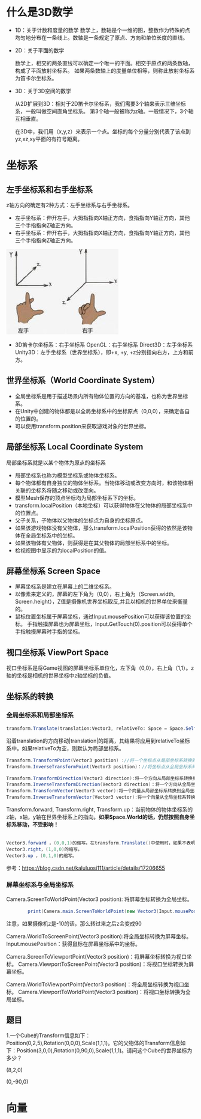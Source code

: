 # 什么是3D数学

- 1D：关于计数和度量的数学
  数学上，数轴是个一维的图，整数作为特殊的点均匀地分布在一条线上。数轴是一条规定了原点、方向和单位长度的直线。

- 2D：关于平面的数学

  数学上，相交的两条直线可以确定一个唯一的平面。相交于原点的两条数轴，构成了平面放射坐标系。
  如果两条数轴上的度量单位相等，则称此放射坐标系为笛卡尔坐标系。

- 3D：关于3D空间的数学

  从2D扩展到3D：相对于2D笛卡尔坐标系，我们需要3个轴来表示三维坐标系，一般叫做空间直角坐标系。
  第3个轴一般被称为z轴。一般情况下，3个轴互相垂直。

  在3D中，我们用（x,y,z）来表示一个点。坐标的每个分量分别代表了该点到yz,xz,xy平面的有符号距离。





# 坐标系

## 左手坐标系和右手坐标系



z轴方向的确定有2种方式：左手坐标系与右手坐标系。

- 左手坐标系：伸开左手，大拇指指向X轴正方向，食指指向Y轴正方向，其他三个手指指向Z轴正方向。
- 右手坐标系：伸开右手，大拇指指向X轴正方向，食指指向Y轴正方向，其他三个手指指向Z轴正方向。

![image-20221030091313112](img/3D数学/image-20221030091313112.png)

- 3D笛卡尔坐标系：右手坐标系
  OpenGL：右手坐标系
  Direct3D：左手坐标系
  Unity3D：左手坐标系（世界坐标系），即+x, +y, +z分别指向右方，上方和前方。



## 世界坐标系（World Coordinate System）

- 全局坐标系是用于描述场景内所有物体位置的方向的基准，也称为世界坐标系。
- 在Unity中创建的物体都是以全局坐标系中的坐标原点（0,0,0），来确定各自的位置的。
- 可以使用transform.position来获取游戏对象的世界坐标。

## 局部坐标系  Local Coordinate System

局部坐标系就是以某个物体为原点的坐标系

- 局部坐标系也称为模型坐标系或物体坐标系。
- 每个物体都有自身独立的物体坐标系。当物体移动或改变方向时，和该物体相关联的坐标系将随之移动或改变向。
- 模型Mesh保存的顶点坐标均为局部坐标系下的坐标。
- transform.localPosition（本地坐标）可以获得物体在父物体的局部坐标系中的位置点。
- 父子关系，子物体以父物体的坐标点为自身的坐标原点。
- 如果该游戏物体没有父物体，那么transform.localPosition获得的依然是该物体在全局坐标系中的坐标。
- 如果该物体有父物体，则获得是在其父物体的局部坐标系中的坐标。
- 检视视图中显示的为localPosition的值。

## 屏幕坐标系  Screen Space

- 屏幕坐标系是建立在屏幕上的二维坐标系。
- 以像素来定义的，屏幕的左下角为（0,0），右上角为（Screen.width, Screen.height），Z值是摄像机世界坐标取反,并且以相机的世界单位来衡量的。
- 鼠标位置坐标属于屏幕坐标，通过Input.mousePosition可以获得该位置的坐标。
  手指触摸屏幕也为屏幕坐标，Input.GetTouch(0).position可以获得单个手指触摸屏幕时手指的坐标。

## 视口坐标系  ViewPort Space

视口坐标系是将Game视图的屏幕坐标系单位化，左下角（0,0），右上角（1,1）。z轴的坐标是相机的世界坐标中z轴坐标的负值。





## 坐标系的转换

### 全局坐标系和局部坐标系



```c#
transform.Translate(translation:Vector3, relativeTo: Space = Space.Self);
```

沿着translation的方向移动|translation|的距离，其结果将应用到relativeTo坐标系中。如果relativeTo为空，则默认为局部坐标系。



```c#
Transform.TransformPoint(Vector3 position) ://将一个坐标点从局部坐标系转换到全局坐标系。
Transform.InverseTransformPoint(Vector3 position)：//将坐标点从全局坐标系转换到局部坐标系。
```





```c#
Transform.TransformDirection(Vector3 direction):将一个方向从局部坐标系转换到全局坐标系。
Transform.InverseTransformDirection(Vector3 direction)：将一个方向从全局坐标系转换到局部坐标系。
Transform.TransformVector(Vector3 vector):将一个向量从局部坐标系转换到全局坐标系。
Transform.InverseTransformVector(Vector3 vector):将一个向量从全局坐标系转换到局部坐标系。
```



Transform.forward, Transform.right, Transform.up：当前物体的物体坐标系的z轴，x轴，y轴在世界坐标系上的指向。**如果Space.World的话，仍然按照自身坐标系移动，不受影响！**

```c#

Vector3.forward ，(0,0,1)的缩写。在transform.Translate()中使用时，如果不表明坐标系，则为物体的局部坐标，即物体自身的正前方。
Vector3.right，(1,0,0)的缩写。
Vector3.up ，(0,1,0)的缩写。

```

参考：https://blog.csdn.net/kaluluosi111/article/details/17206655



### 屏幕坐标系与全局坐标系

Camera.ScreenToWorldPoint(Vector3 position): 将屏幕坐标转换为全局坐标。

```c#
        print(Camera.main.ScreenToWorldPoint(new Vector3(Input.mousePosition.x, Input.mousePosition.y, 100)));
```

注意，如果摄像机z是-10的话，那么转过来之后z会变成90



Camera.WorldToScreenPoint(Vector3 position):将全局坐标转换为屏幕坐标。
Input.mousePosition：获得鼠标在屏幕坐标系中的坐标。



Camera.ScreenToViewportPoint(Vector3 position)：将屏幕坐标转换为视口坐标。
Camera.ViewportToScreenPoint(Vector3 position)：将视口坐标转换为屏幕坐标。



Camera.WorldToViewportPoint(Vector3 position)：将全局坐标转换为视口坐标。
Camera.ViewportToWorldPoint(Vector3 position)：将视口坐标转换为全局坐标。





## 题目

1.一个Cube的Transform信息如下：Position(0,2,5),Rotation(0,0,0),Scale(1,1,1)。它的父物体的Transform信息如下：Position(3,0,0),Rotation(0,90,0),Scale(1,1,1)。请问这个Cube的世界坐标为多少？

(8,2,0)

(0,-90,0)





# 向量

